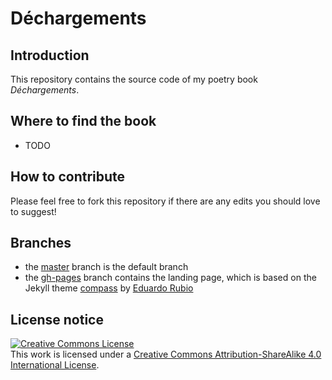 # Déchargements

## Introduction

This repository contains the source code of my poetry book *Déchargements*.

## Where to find the book

* TODO

## How to contribute

Please feel free to fork this repository if there are any edits you should love to suggest!

## Branches

* the [master](https://github.com/reale/dechargements) branch is the default branch
* the [gh-pages](https://github.com/reale/dechargements/tree/gh-pages) branch contains the landing page, which is based on the Jekyll theme [compass](https://github.com/excentris/compass) by [Eduardo Rubio](https://github.com/excentris)

## License notice

<a rel="license" href="http://creativecommons.org/licenses/by-sa/4.0/"><img alt="Creative Commons License" style="border-width:0" src="https://i.creativecommons.org/l/by-sa/4.0/88x31.png" /></a><br />This work is licensed under a <a rel="license" href="http://creativecommons.org/licenses/by-sa/4.0/">Creative Commons Attribution-ShareAlike 4.0 International License</a>.
